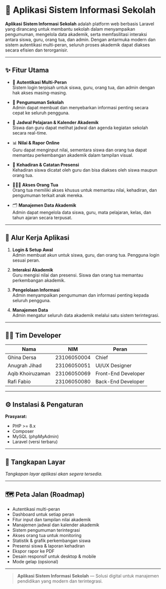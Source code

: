 # 📢 Aplikasi Sistem Informasi Sekolah

**Aplikasi Sistem Informasi Sekolah** adalah platform web berbasis Laravel yang dirancang untuk membantu sekolah dalam menyampaikan pengumuman, mengelola data akademik, serta memfasilitasi interaksi antara siswa, guru, orang tua, dan admin. Dengan antarmuka modern dan sistem autentikasi multi-peran, seluruh proses akademik dapat diakses secara efisien dan terorganisir.

---

## ✨ Fitur Utama

- 🔐 **Autentikasi Multi-Peran**  
  Sistem login terpisah untuk siswa, guru, orang tua, dan admin dengan hak akses masing-masing.

- 📢 **Pengumuman Sekolah**  
  Admin dapat membuat dan menyebarkan informasi penting secara cepat ke seluruh pengguna.

- 📆 **Jadwal Pelajaran & Kalender Akademik**  
  Siswa dan guru dapat melihat jadwal dan agenda kegiatan sekolah secara real-time.

- 📊 **Nilai & Rapor Online**  
  Guru dapat menginput nilai, sementara siswa dan orang tua dapat memantau perkembangan akademik dalam tampilan visual.

- 📌 **Kehadiran & Catatan Presensi**  
  Kehadiran siswa dicatat oleh guru dan bisa diakses oleh siswa maupun orang tua.

- 👨‍👩‍👧 **Akses Orang Tua**  
  Orang tua memiliki akses khusus untuk memantau nilai, kehadiran, dan pengumuman terkait anak mereka.

- 🗂️ **Manajemen Data Akademik**  
  Admin dapat mengelola data siswa, guru, mata pelajaran, kelas, dan tahun ajaran secara terpusat.

---

## 🧭 Alur Kerja Aplikasi

1. **Login & Setup Awal**  
   Admin membuat akun untuk siswa, guru, dan orang tua. Pengguna login sesuai peran.

2. **Interaksi Akademik**  
   Guru mengisi nilai dan presensi. Siswa dan orang tua memantau perkembangan akademik.

3. **Pengelolaan Informasi**  
   Admin menyampaikan pengumuman dan informasi penting kepada seluruh pengguna.

4. **Manajemen Data**  
   Admin mengatur seluruh data akademik melalui satu sistem terintegrasi.

---

## 👨‍💻 Tim Developer

| Nama               | NIM           | Peran                |
|--------------------|---------------|----------------------|
| Ghina Dersa        | 23106050004   | Chief                |
| Anugrah Jihad      | 23106050051   | UI/UX Designer       |
| Aqib Khoiruzaman   | 23106050069   | Front-End Developer  |
| Rafi Fabio         | 23106050080   | Back-End Developer   |

---

## ⚙️ Instalasi & Pengaturan
**Prasyarat:**
- PHP >= 8.x
- Composer
- MySQL (phpMyAdmin)
- Laravel (versi terbaru)

---

## 📱 Tangkapan Layar

_Tangkapan layar aplikasi akan segera tersedia._

---

## 🗺️ Peta Jalan (Roadmap)

- Autentikasi multi-peran
- Dashboard untuk setiap peran
- Fitur input dan tampilan nilai akademik
- Manajemen jadwal dan kalender akademik
- Sistem pengumuman terintegrasi
- Akses orang tua untuk monitoring
- Statistik & grafik perkembangan siswa
- Presensi siswa & laporan kehadiran
- Ekspor rapor ke PDF
- Desain responsif untuk desktop & mobile
- Mode gelap (opsional)

---

> **Aplikasi Sistem Informasi Sekolah** — Solusi digital untuk manajemen pendidikan yang modern dan terintegrasi.
